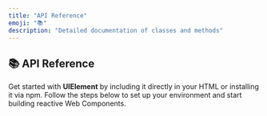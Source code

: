```yaml
---
title: "API Reference"
emoji: "📚"
description: "Detailed documentation of classes and methods"
---
```


<section class="hero">

# 📚 API Reference

<p class="lead">Get started with <strong>UIElement</strong> by including it directly in your HTML or installing it via npm. Follow the steps below to set up your environment and start building reactive Web Components.</p>
</section>

<section>

##

</section>